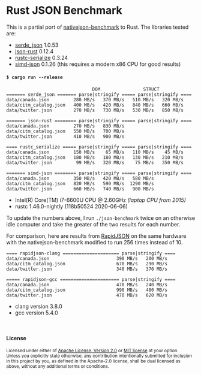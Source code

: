 # Rust JSON Benchmark

This is a partial port of [nativejson-benchmark] to Rust. The libraries tested
are:

- [serde\_json] 1.0.53
- [json-rust] 0.12.4
- [rustc-serialize] 0.3.24
- [simd-json] 0.1.26 (this requires a modern x86 CPU for good results)

[nativejson-benchmark]: https://github.com/miloyip/nativejson-benchmark
[serde\_json]: https://github.com/serde-rs/json
[json-rust]: https://github.com/maciejhirsz/json-rust
[rustc-serialize]: https://github.com/rust-lang-nursery/rustc-serialize
[simd-json]: https://github.com/Licenser/simdjson-rs

#### `$ cargo run --release`

```
                                DOM                STRUCT
======= serde_json ======= parse|stringify ===== parse|stringify ====
data/canada.json         280 MB/s   370 MB/s   510 MB/s   320 MB/s
data/citm_catalog.json   400 MB/s   420 MB/s   840 MB/s   660 MB/s
data/twitter.json        270 MB/s   730 MB/s   530 MB/s   850 MB/s

======= json-rust ======== parse|stringify ===== parse|stringify ====
data/canada.json         270 MB/s   830 MB/s
data/citm_catalog.json   550 MB/s   700 MB/s
data/twitter.json        410 MB/s   900 MB/s

==== rustc_serialize ===== parse|stringify ===== parse|stringify ====
data/canada.json         150 MB/s    65 MB/s   110 MB/s    45 MB/s
data/citm_catalog.json   180 MB/s   180 MB/s   130 MB/s   210 MB/s
data/twitter.json         99 MB/s   320 MB/s    75 MB/s   350 MB/s

======= simd-json ======== parse|stringify ===== parse|stringify ====
data/canada.json         350 MB/s   420 MB/s   580 MB/s
data/citm_catalog.json   820 MB/s   590 MB/s  1290 MB/s
data/twitter.json        660 MB/s   740 MB/s   900 MB/s
```

- Intel(R) Core(TM) i7-6600U CPU @ 2.60GHz *(laptop CPU from 2015)*
- rustc 1.46.0-nightly (118b50524 2020-06-06)

To update the numbers above, I run `./json-benchmark` twice on an otherwise idle
computer and take the greater of the two results for each number.

For comparison, here are results from [RapidJSON] on the same hardware with the
nativejson-benchmark modified to run 256 times instead of 10.

[RapidJSON]: https://github.com/miloyip/rapidjson

```
==== rapidjson-clang ===================== parse|stringify ====
data/canada.json                         390 MB/s   200 MB/s
data/citm_catalog.json                   670 MB/s   290 MB/s
data/twitter.json                        340 MB/s   370 MB/s

===== rapidjson-gcc ====================== parse|stringify ====
data/canada.json                         470 MB/s   240 MB/s
data/citm_catalog.json                   990 MB/s   480 MB/s
data/twitter.json                        470 MB/s   620 MB/s
```

- clang version 3.8.0
- gcc version 5.4.0

<br>

#### License

<sup>
Licensed under either of <a href="LICENSE-APACHE">Apache License, Version
2.0</a> or <a href="LICENSE-MIT">MIT license</a> at your option.
</sup>

<br>

<sub>
Unless you explicitly state otherwise, any contribution intentionally submitted
for inclusion in this project by you, as defined in the Apache-2.0 license,
shall be dual licensed as above, without any additional terms or conditions.
</sub>

